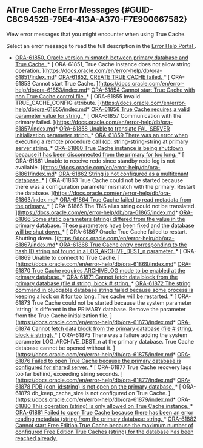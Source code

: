 ##  ATrue Cache Error Messages {#GUID-C8C9452B-79E4-413A-A370-F7E900667582} 

View error messages that you might encounter when using True Cache. 

Select an error message to read the full description in the [ Error Help Portal ](https://docs.oracle.com/en/error-help/db/index.md) . 

  * [ ORA-61850, Oracle version mismatch between primary database and True Cache. ](https://docs.oracle.com/en/error-help/db/ora-61850/index.md)  * [ ORA-61851, True Cache instance does not allow string operation. ](https://docs.oracle.com/en/error-help/db/ora-61851/index.md* [ ORA-61852, CREATE TRUE CACHE failed. ](https://docs.oracle.com/en/error-help/db/ora-61852/index.md)  * [ ORA-61853 Cannot start True Cache. ](https://docs.oracle.com/en/error-help/db/ora-61853/index.md* [ ORA-61854 Cannot start True Cache with non True Cache control file. ](https://docs.oracle.com/en/error-help/db/ora-61854/index.md)  * [ ORA-61855 Invalid TRUE_CACHE_CONFIG attribute. ](https://docs.oracle.com/en/error-help/db/ora-61855/index.md* [ ORA-61856 True Cache requires a valid parameter value for string. ](https://docs.oracle.com/en/error-help/db/ora-61856/index.md)  * [ ORA-61857 Communication with the primary failed. ](https://docs.oracle.com/en/error-help/db/ora-61857/index.md* [ ORA-61858 Unable to translate FAL_SERVER initialization parameter string. ](https://docs.oracle.com/en/error-help/db/ora-61858/index.md)  * [ ORA-61859 There was an error when executing a remote procedure call (op: string-string-string at primary server string. ](https://docs.oracle.com/en/error-help/db/ora-61859/index.md)* [ ORA-61860 True Cache instance is being shutdown because it has been disconnected from the primary for too long. ](https://docs.oracle.com/en/error-help/db/ora-61860/index.md)  * [ ORA-61861 Unable to receive redo since standby redo log is not available. ](https://docs.oracle.com/en/error-help/db/ora-61861/index.md* [ ORA-61862 String is not configured as a multitenant database. ](https://docs.oracle.com/en/error-help/db/ora-61862/index.md)  * [ ORA-61863 True Cache could not be started because there was a configuration parameter mismatch with the primary. Restart the database. ](https://docs.oracle.com/en/error-help/db/ora-61863/index.md* [ ORA-61864 True Cache failed to read metadata from the primary. ](https://docs.oracle.com/en/error-help/db/ora-61864/index.md)  * [ ORA-61865 The TNS alias string could not be translated. ](https://docs.oracle.com/en/error-help/db/ora-61865/index.md* [ ORA-61866 Some static parameters (string) differed from the value in the primary database. These parameters have been fixed and the database will be shut down. ](https://docs.oracle.com/en/error-help/db/ora-61866/index.md)  * [ ORA-61867 Oracle True Cache failed to restart. Shutting down. ](https://docs.oracle.com/en/error-help/db/ora-61867/index.md* [ ORA-61868 True Cache entry corresponding to the hash ID string not found in a LOG_ARCHIVE_DEST_n parameter. ](https://docs.oracle.com/en/error-help/db/ora-61868/index.md)  * [ ORA-61869 Unable to connect to True Cache. ](https://docs.oracle.com/en/error-help/db/ora-61869/index.md* [ ORA-61870 True Cache requires ARCHIVELOG mode to be enabled at the primary database. ](https://docs.oracle.com/en/error-help/db/ora-61870/index.md)  * [ ORA-61871 Cannot fetch data block from the primary database (file # string, block # string. ](https://docs.oracle.com/en/error-help/db/ora-61871/index.md)* [ ORA-61872 The string command in pluggable database string failed because some process is keeping a lock on it for too long. True cache will be restarted. ](https://docs.oracle.com/en/error-help/db/ora-61872/index.md)  * [ ORA-61873 True Cache could not be started because the system parameter 'string' is different in the PRIMARY database. Remove the parameter from the True Cache initialization file. ](https://docs.oracle.com/en/error-help/db/ora-61873/index.md* [ ORA-61874 Cannot fetch data block from the primary database (file # string, block # string). ](https://docs.oracle.com/en/error-help/db/ora-61874/index.md)  * [ ORA-61875 There was a failure adding the system parameter LOG_ARCHIVE_DEST_n at the primary database. True Cache database cannot be opened without it. ](https://docs.oracle.com/en/error-help/db/ora-61875/index.md* [ ORA-61876 Failed to open True Cache because the primary database is configured for shared server. ](https://docs.oracle.com/en/error-help/db/ora-61876/index.md)  * [ ORA-61877 True Cache recovery lags too far behind, exceeding string seconds. ](https://docs.oracle.com/en/error-help/db/ora-61877/index.md* [ ORA-61878 PDB (con_id:string) is not open on the primary database. ](https://docs.oracle.com/en/error-help/db/ora-61878/index.md)  * [ ORA-61879 db_keep_cache_size is not configured on True Cache. ](https://docs.oracle.com/en/error-help/db/ora-61879/index.md* [ ORA-61880 This operation (string) is only allowed on True Cache instance. ](https://docs.oracle.com/en/error-help/db/ora-61880/index.md)  * [ ORA-61881 Failed to open True Cache because there has been an error reading metadata (string from the primary database string. ](https://docs.oracle.com/en/error-help/db/ora-61881/index.md)* [ ORA-61882 Cannot start Free Edition True Cache because the maximum number of configured Free Edition True Caches (string) for the database has been reached already. ](https://docs.oracle.com/en/error-help/db/ora-61882/index.md)


